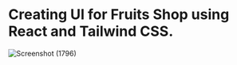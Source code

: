 # Creating UI for Fruits Shop using React and Tailwind CSS.

![Screenshot (1796)](https://github.com/user-attachments/assets/1f8a9aac-663a-4fbd-8927-9e1e775d0e64)


